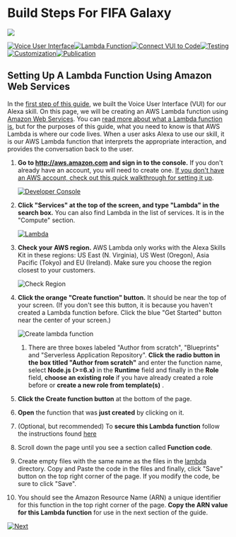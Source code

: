 # Build Steps For FIFA Galaxy
<img src="https://m.media-amazon.com/images/G/01/mobile-apps/dex/alexa/alexa-skills-kit/tutorials/quiz-game/header._TTH_.png" />

[![Voice User Interface](https://m.media-amazon.com/images/G/01/mobile-apps/dex/alexa/alexa-skills-kit/tutorials/navigation/1-locked._TTH_.png)](./1-voice-user-interface.md)[![Lambda Function](https://m.media-amazon.com/images/G/01/mobile-apps/dex/alexa/alexa-skills-kit/tutorials/navigation/2-on._TTH_.png)](./2-lambda-function.md)[![Connect VUI to Code](https://m.media-amazon.com/images/G/01/mobile-apps/dex/alexa/alexa-skills-kit/tutorials/navigation/3-off._TTH_.png)](./3-connect-vui-to-code.md)[![Testing](https://m.media-amazon.com/images/G/01/mobile-apps/dex/alexa/alexa-skills-kit/tutorials/navigation/4-off._TTH_.png)](./4-testing.md)[![Customization](https://m.media-amazon.com/images/G/01/mobile-apps/dex/alexa/alexa-skills-kit/tutorials/navigation/5-off._TTH_.png)](./5-customization.md)[![Publication](https://m.media-amazon.com/images/G/01/mobile-apps/dex/alexa/alexa-skills-kit/tutorials/navigation/6-off._TTH_.png)](./6-publication.md)

## Setting Up A Lambda Function Using Amazon Web Services

In the [first step of this guide](./1-voice-user-interface.md), we built the Voice User Interface (VUI) for our Alexa skill.  On this page, we will be creating an AWS Lambda function using [Amazon Web Services](http://aws.amazon.com).  You can [read more about what a Lambda function is](http://aws.amazon.com/lambda), but for the purposes of this guide, what you need to know is that AWS Lambda is where our code lives.  When a user asks Alexa to use our skill, it is our AWS Lambda function that interprets the appropriate interaction, and provides the conversation back to the user.

1. **Go to http://aws.amazon.com and sign in to the console.** If you don't already have an account, you will need to create one.  [If you don't have an AWS account, check out this quick walkthrough for setting it up](https://github.com/alexa/alexa-cookbook/tree/master/aws/set-up-aws.md).

    [![Developer Console](https://m.media-amazon.com/images/G/01/mobile-apps/dex/alexa/alexa-skills-kit/tutorials/general/2-1-sign-in-to-the-console._TTH_.png)](https://console.aws.amazon.com/console/home)

2. **Click "Services" at the top of the screen, and type "Lambda" in the search box.**  You can also find Lambda in the list of services.  It is in the "Compute" section.

    [![Lambda](https://m.media-amazon.com/images/G/01/mobile-apps/dex/alexa/alexa-skills-kit/tutorials/general/2-2-services-lambda._TTH_.png)](https://console.aws.amazon.com/lambda/home)

3. **Check your AWS region.** AWS Lambda only works with the Alexa Skills Kit in these regions: US East (N. Virginia), US West (Oregon), Asia Pacific (Tokyo)  and EU (Ireland).  Make sure you choose the region closest to your customers.

    ![Check Region](https://m.media-amazon.com/images/G/01/mobile-apps/dex/alexa/alexa-skills-kit/tutorials/general/2-3-check-region._TTH_.png)

4. **Click the orange "Create function" button.** It should be near the top of your screen.  (If you don't see this button, it is because you haven't created a Lambda function before.  Click the blue "Get Started" button near the center of your screen.)

    ![Create lambda function](https://m.media-amazon.com/images/G/01/mobile-apps/dex/alexa/alexa-skills-kit/tutorials/general/2-4-create-a-lambda-function._TTH_.png)

    1.  There are three boxes labeled "Author from scratch", "Blueprints" and "Serverless Application Repository". **Click the radio button in the box titled  "Author from scratch"**  and enter the function name, select **Node.js (>=6.x)** in the **Runtime** field and finally in the **Role** field, **choose an existing role** if you have already created a role before or **create a new role from template(s)** .

5. **Click the Create function button** at the bottom of the page.

6. **Open** the function that was **just created** by clicking on it.

7. (Optional, but recommended) To **secure this Lambda function** follow the instructions found [here](https://github.com/alexa/alexa-cookbook/blob/master/aws/secure-lambda-function.md)

8. Scroll down the page until you see a section called **Function code**.

9. Create empty files with the same name as the files in the [lambda](../lambda/) directory. Copy and Paste the code in the files and finally, click "Save" button on the top right corner of the page. If you modify the code, be sure to click "Save".

10. You should see the Amazon Resource Name (ARN) a unique identifier for this function in the top right corner of the page. **Copy the ARN value for this Lambda function** for use in the next section of the guide.

[![Next](https://m.media-amazon.com/images/G/01/mobile-apps/dex/alexa/alexa-skills-kit/tutorials/general/buttons/button_next_connect_vui_to_code._TTH_.png)](./3-connect-vui-to-code.md)
